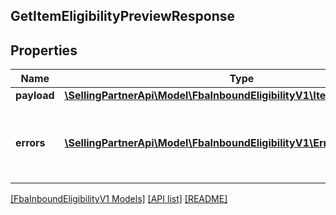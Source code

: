 ## GetItemEligibilityPreviewResponse

## Properties

Name | Type | Description | Notes
------------ | ------------- | ------------- | -------------
**payload** | [**\SellingPartnerApi\Model\FbaInboundEligibilityV1\ItemEligibilityPreview**](ItemEligibilityPreview.md) |  | [optional]
**errors** | [**\SellingPartnerApi\Model\FbaInboundEligibilityV1\Error[]**](Error.md) | A list of error responses returned when a request is unsuccessful. | [optional]

[[FbaInboundEligibilityV1 Models]](../) [[API list]](../../Api) [[README]](../../../README.md)
